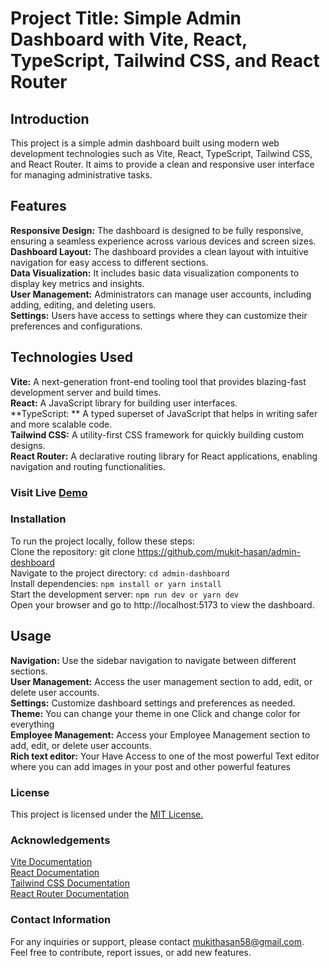 # Project Title: Simple Admin Dashboard with Vite, React, TypeScript, Tailwind CSS, and React Router

## Introduction
This project is a simple admin dashboard built using modern web development technologies such as Vite, React, TypeScript, Tailwind CSS, and React Router. It aims to provide a clean and responsive user interface for managing administrative tasks.

## Features
**Responsive Design:** The dashboard is designed to be fully responsive, ensuring a seamless experience across various devices and screen sizes.<br>
**Dashboard Layout:** The dashboard provides a clean layout with intuitive navigation for easy access to different sections.<br>
**Data Visualization:** It includes basic data visualization components to display key metrics and insights.<br>
**User Management:** Administrators can manage user accounts, including adding, editing, and deleting users.<br>
**Settings:** Users have access to settings where they can customize their preferences and configurations.<br>

## Technologies Used

**Vite:** A next-generation front-end tooling tool that provides blazing-fast development server and build times.<br>
**React:** A JavaScript library for building user interfaces.<br>
**TypeScript: ** A typed superset of JavaScript that helps in writing safer and more scalable code.<br>
**Tailwind CSS:** A utility-first CSS framework for quickly building custom designs.<br>
**React Router:** A declarative routing library for React applications, enabling navigation and routing functionalities. <br>

### Visit Live [Demo](https://astonishing-chebakia-54e766.netlify.app/) 

### Installation
To run the project locally, follow these steps:<br>
Clone the repository: git clone https://github.com/mukit-hasan/admin-deshboard<br>
Navigate to the project directory: 
```cd admin-dashboard```<br>
Install dependencies: 
```npm install or yarn install```<br>
Start the development server: 
```npm run dev or yarn dev```<br>
Open your browser and go to http://localhost:5173 to view the dashboard.

## Usage

**Navigation:** Use the sidebar navigation to navigate between different sections.<br>
**User Management:** Access the user management section to add, edit, or delete user accounts.<br>
**Settings:** Customize dashboard settings and preferences as needed.<br>
**Theme:** You can change your theme in one Click and change color for everything <br>
**Employee Management:** Access your Employee Management section to add, edit, or delete user accounts.<br>
**Rich text editor:** Your Have Access to one of the most powerful Text editor where you can add images in your post and other powerful features<br>

### License

This project is licensed under the [MIT License.](https://opensource.org/license/mit/)

### Acknowledgements

[Vite Documentation](https://vitejs.dev/)<br>
[React Documentation](https://legacy.reactjs.org/docs/getting-started.html)<br>
[Tailwind CSS Documentation](https://tailwindcss.com/docs/guides/vite)<br>
[React Router Documentation](https://reactrouter.com/en/main)<br>


### Contact Information
For any inquiries or support, please contact mukithasan58@gmail.com.<br>
Feel free to contribute, report issues, or add new features.


